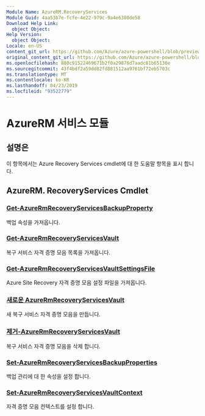 ```yaml
---
Module Name: AzureRM.RecoveryServices
Module Guid: 4aa53b7e-fcfe-4e22-979c-9a4e6380de58
Download Help Link:
  object Object: 
Help Version:
  object Object: 
Locale: en-US
content_git_url: https://github.com/Azure/azure-powershell/blob/preview/src/ResourceManager/RecoveryServices/Commands.RecoveryServices/help/AzureRM.RecoveryServices.md
original_content_git_url: https://github.com/Azure/azure-powershell/blob/preview/src/ResourceManager/RecoveryServices/Commands.RecoveryServices/help/AzureRM.RecoveryServices.md
ms.openlocfilehash: 880c91522469671b2f0a29876d7aadc81b65130e
ms.sourcegitcommit: 43f4bdf2a59dd82fd881512aa9761bf72eb5703c
ms.translationtype: MT
ms.contentlocale: ko-KR
ms.lasthandoff: 04/23/2019
ms.locfileid: "93522779"
---
```

# AzureRM 서비스 모듈
## 설명은
이 항목에서는 Azure Recovery Services cmdlet에 대 한 도움말 항목을 표시 합니다.

## AzureRM. RecoveryServices Cmdlet
### [Get-AzureRmRecoveryServicesBackupProperty](Get-AzureRmRecoveryServicesBackupProperty.md)
백업 속성을 가져옵니다.

### [Get-AzureRmRecoveryServicesVault](Get-AzureRmRecoveryServicesVault.md)
복구 서비스 자격 증명 모음 목록을 가져옵니다.

### [Get-AzureRmRecoveryServicesVaultSettingsFile](Get-AzureRmRecoveryServicesVaultSettingsFile.md)
Azure Site Recovery 자격 증명 모음 설정 파일을 가져옵니다.

### [새로운 AzureRmRecoveryServicesVault](New-AzureRmRecoveryServicesVault.md)
새 복구 서비스 자격 증명 모음을 만듭니다.

### [제거-AzureRmRecoveryServicesVault](Remove-AzureRmRecoveryServicesVault.md)
복구 서비스 자격 증명 모음을 삭제 합니다.

### [Set-AzureRmRecoveryServicesBackupProperties](Set-AzureRmRecoveryServicesBackupProperties.md)
백업 관리에 대 한 속성을 설정 합니다.

### [Set-AzureRmRecoveryServicesVaultContext](Set-AzureRmRecoveryServicesVaultContext.md)
자격 증명 모음 컨텍스트를 설정 합니다.

